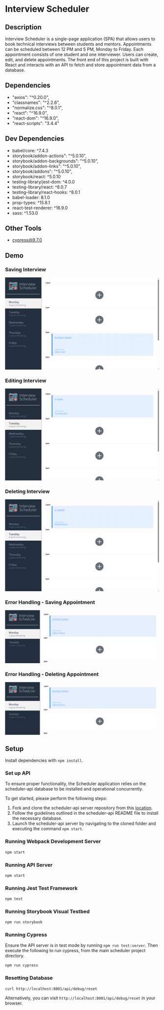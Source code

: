# Interview Scheduler

## Description 

Interview Scheduler is a single-page application (SPA) that allows users to book technical interviews between students and mentors. Appointments can be scheduled between 12 PM and 5 PM, Monday to Friday. Each appointment consists of one student and one interviewer. Users can create, edit, and delete appointments. The front end of this project is built with React and interacts with an API to fetch and store appointment data from a database.


## Dependencies 

- "axios": "^0.20.0",
- "classnames": "^2.2.6",
- "normalize.css": "^8.0.1",
- "react": "^16.9.0",
- "react-dom": "^16.9.0",
- "react-scripts": "3.4.4"

## Dev Dependencies
- babel/core: ^7.4.3
- storybook/addon-actions": "^5.0.10",
- storybook/addon-backgrounds": "^5.0.10",
- storybook/addon-links": "^5.0.10",
- storybook/addons": "^5.0.10",
- storybook/react: ^5.0.10
- testing-library/jest-dom: ^4.0.0
- testing-library/react: ^8.0.7
- testing-library/react-hooks: ^8.0.1
- babel-loader: 8.1.0
- prop-types: ^15.8.1
- react-test-renderer: ^16.9.0
- sass: ^1.53.0

## Other Tools
- cypress@9.7.0

## Demo

### Saving Interview
![Saving Appointment](https://github.com/x-saim/scheduler/blob/master/docs/SaveInterview.gif?raw=true)

### Editing Interview
![Editing Appointment](https://github.com/x-saim/scheduler/blob/master/docs/EditInterview.gif?raw=true)

### Deleting Interview
![Deleting Appointment](https://github.com/x-saim/scheduler/blob/master/docs/DeleteInterview.gif?raw=true)

### Error Handling - Saving Appointment
![Saving Error](https://github.com/x-saim/scheduler/blob/master/docs/SaveError.gif?raw=true)

### Error Handling - Deleting Appointment
![Deleting Error](https://github.com/x-saim/scheduler/blob/master/docs/SaveError.gif?raw=true)


## Setup

Install dependencies with `npm install`.

### Set up API
To ensure proper functionality, the Scheduler application relies on the scheduler-api database to be installed and operational concurrently.

To get started, please perform the following steps:

1. Fork and clone the scheduler-api server repository from this [location](https://github.com/lighthouse-labs/scheduler-api).
2. Follow the guidelines outlined in the scheduler-api README file to install the necessary database.
3. Launch the scheduler-api server by navigating to the cloned folder and executing the command `npm start`.

### Running Webpack Development Server

```sh
npm start
```

### Running API Server

```sh
npm start
```

### Running Jest Test Framework

```sh
npm test
```

### Running Storybook Visual Testbed

```sh
npm run storybook
```

### Running Cypress
Ensure the API server is in test mode by running `npm run test:server`. Then execute the following to run cypress, from the main scheduler project directory.

```sh
npm run cypress
```

### Resetting Database

```sh
curl http://localhost:8001/api/debug/reset
```
Alternatively, you can visit `http://localhost:8001/api/debug/reset` in your browser.